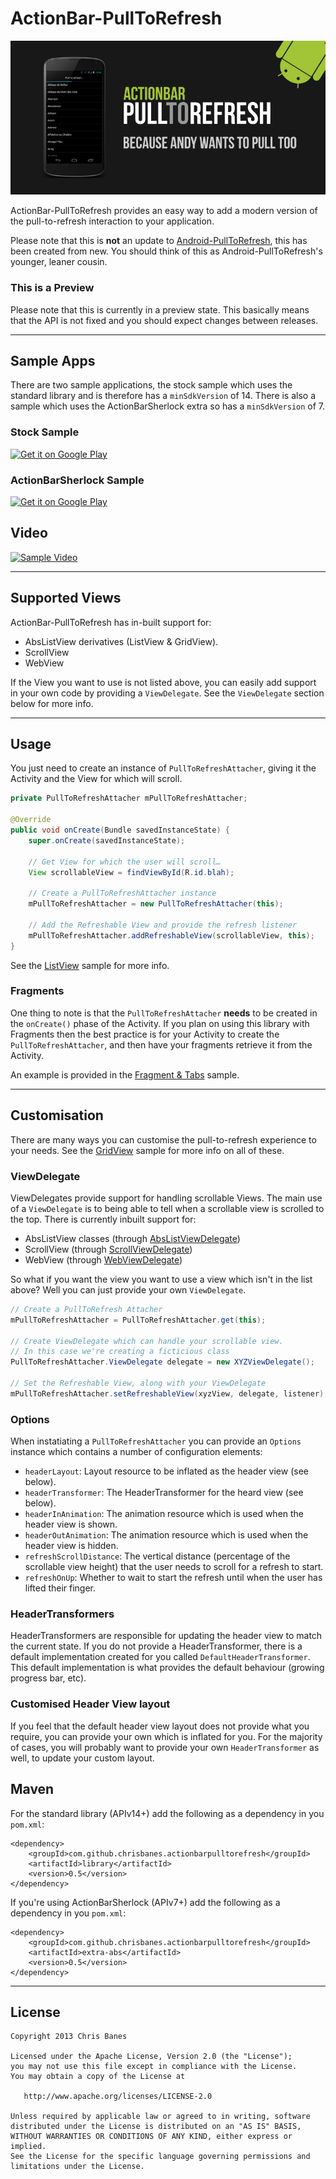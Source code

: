 # ActionBar-PullToRefresh

![ActionBar-PullToRefresh](https://github.com/chrisbanes/ActionBar-PullToRefresh/raw/master/header.png)

ActionBar-PullToRefresh provides an easy way to add a modern version of the pull-to-refresh interaction to your application.

Please note that this is __not__ an update to [Android-PullToRefresh](https://github.com/chrisbanes/Android-PullToRefresh), this has been created from new. You should think of this as Android-PullToRefresh's younger, leaner cousin.

### This is a Preview
Please note that this is currently in a preview state. This basically means that the API is not fixed and you should expect changes between releases.

---

## Sample Apps

There are two sample applications, the stock sample which uses the standard library and is therefore has a `minSdkVersion` of 14. There is also a sample which uses the ActionBarSherlock extra so has a `minSdkVersion` of 7.

### Stock Sample
[![Get it on Google Play](http://www.android.com/images/brand/get_it_on_play_logo_small.png)](http://play.google.com/store/apps/details?id=uk.co.senab.actionbarpulltorefresh.samples.stock)

### ActionBarSherlock Sample
[![Get it on Google Play](http://www.android.com/images/brand/get_it_on_play_logo_small.png)](http://play.google.com/store/apps/details?id=uk.co.senab.actionbarpulltorefresh.samples.actionbarsherlock)

## Video

[![Sample Video](http://img.youtube.com/vi/YOYtPF-4RPg/0.jpg)](https://www.youtube.com/watch?v=YOYtPF-4RPg)

---

## Supported Views

ActionBar-PullToRefresh has in-built support for:

 * AbsListView derivatives (ListView & GridView).
 * ScrollView
 * WebView

If the View you want to use is not listed above, you can easily add support in your own code by providing a `ViewDelegate`. See the `ViewDelegate` section below for more info.

---

## Usage
You just need to create an instance of `PullToRefreshAttacher`, giving it the Activity and the View for which will scroll.

``` java
private PullToRefreshAttacher mPullToRefreshAttacher;

@Override
public void onCreate(Bundle savedInstanceState) {
    super.onCreate(savedInstanceState);
        
    // Get View for which the user will scroll…
    View scrollableView = findViewById(R.id.blah); 

    // Create a PullToRefreshAttacher instance
    mPullToRefreshAttacher = new PullToRefreshAttacher(this);

    // Add the Refreshable View and provide the refresh listener
    mPullToRefreshAttacher.addRefreshableView(scrollableView, this);
}
```
See the [ListView](https://github.com/chrisbanes/ActionBar-PullToRefresh/blob/master/samples/stock/src/uk/co/senab/actionbarpulltorefresh/samples/stock/ListViewActivity.java) sample for more info.

### Fragments

One thing to note is that the `PullToRefreshAttacher` **needs** to be created in the `onCreate()` phase of the Activity. If you plan on using this library with Fragments then the best practice is for your Activity to create the `PullToRefreshAttacher`, and then have your fragments retrieve it from the Activity.

An example is provided in the [Fragment & Tabs](https://github.com/chrisbanes/ActionBar-PullToRefresh/blob/master/samples/stock/src/uk/co/senab/actionbarpulltorefresh/samples/stock/FragmentTabsActivity.java) sample.

---

## Customisation

There are many ways you can customise the pull-to-refresh experience to your needs. See the [GridView](https://github.com/chrisbanes/ActionBar-PullToRefresh/blob/master/samples/stock/src/uk/co/senab/actionbarpulltorefresh/samples/stock/GridViewActivity.java) sample for more info on all of these.
    
### ViewDelegate

ViewDelegates provide support for handling scrollable Views. The main use of a `ViewDelegate` is to being able to tell when a scrollable view is scrolled to the top. There is currently inbuilt support for:

 * AbsListView classes (through [AbsListViewDelegate](https://github.com/chrisbanes/ActionBar-PullToRefresh/blob/master/library/src/uk/co/senab/actionbarpulltorefresh/library/viewdelegates/AbsListViewDelegate.java))
 * ScrollView (through [ScrollViewDelegate](https://github.com/chrisbanes/ActionBar-PullToRefresh/blob/master/library/src/uk/co/senab/actionbarpulltorefresh/library/viewdelegates/ScrollViewDelegate.java))
 * WebView (through [WebViewDelegate](https://github.com/chrisbanes/ActionBar-PullToRefresh/blob/master/library/src/uk/co/senab/actionbarpulltorefresh/library/viewdelegates/WebViewDelegate.java))

So what if you want the view you want to use a view which isn't in the list above? Well you can just provide your own `ViewDelegate`.

``` java
// Create a PullToRefresh Attacher
mPullToRefreshAttacher = PullToRefreshAttacher.get(this);

// Create ViewDelegate which can handle your scrollable view.
// In this case we're creating a ficticious class
PullToRefreshAttacher.ViewDelegate delegate = new XYZViewDelegate();

// Set the Refreshable View, along with your ViewDelegate
mPullToRefreshAttacher.setRefreshableView(xyzView, delegate, listener);
```

### Options
When instatiating a `PullToRefreshAttacher` you can provide an `Options` instance which contains a number of configuration elements:

 * `headerLayout`: Layout resource to be inflated as the header view (see below).
 * `headerTransformer`: The HeaderTransformer for the heard view (see below).
 * `headerInAnimation`: The animation resource which is used when the header view is shown.
 * `headerOutAnimation`: The animation resource which is used when the header view is hidden.
 * `refreshScrollDistance`: The vertical distance (percentage of the scrollable view height) that the user needs to scroll for a refresh to start.
 * `refreshOnUp`: Whether to wait to start the refresh until when the user has lifted their finger.

### HeaderTransformers
HeaderTransformers are responsible for updating the header view to match the current state. If you do not provide a HeaderTransformer, there is a default implementation created for you called `DefaultHeaderTransformer`. This default implementation is what provides the default behaviour (growing progress bar, etc).

### Customised Header View layout
If you feel that the default header view layout does not provide what you require, you can provide your own which is inflated for you. For the majority of cases, you will probably want to provide your own `HeaderTransformer` as well, to update your custom layout.

## Maven
For the standard library (APIv14+) add the following as a dependency in you `pom.xml`:
```
<dependency>
    <groupId>com.github.chrisbanes.actionbarpulltorefresh</groupId>
    <artifactId>library</artifactId>
    <version>0.5</version>
</dependency>
```

If you're using ActionBarSherlock (APIv7+) add the following as a dependency in you `pom.xml`:
```
<dependency>
    <groupId>com.github.chrisbanes.actionbarpulltorefresh</groupId>
    <artifactId>extra-abs</artifactId>
    <version>0.5</version>
</dependency>
```
---

## License

    Copyright 2013 Chris Banes

    Licensed under the Apache License, Version 2.0 (the "License");
    you may not use this file except in compliance with the License.
    You may obtain a copy of the License at

       http://www.apache.org/licenses/LICENSE-2.0

    Unless required by applicable law or agreed to in writing, software
    distributed under the License is distributed on an "AS IS" BASIS,
    WITHOUT WARRANTIES OR CONDITIONS OF ANY KIND, either express or implied.
    See the License for the specific language governing permissions and
    limitations under the License.
